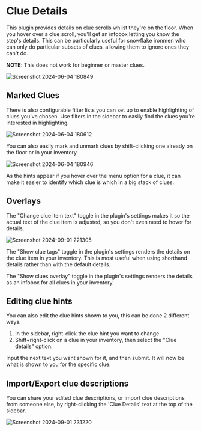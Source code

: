 # Clue Details

This plugin provides details on clue scrolls whilst they're on the floor. When you hover over a clue scroll, you'll get an infobox letting you know the step's details. This can be particularly useful for snowflake ironmen who can only do particular subsets of clues, allowing them to ignore ones they can't do.

**NOTE**: This does not work for beginner or master clues.

![Screenshot 2024-06-04 180849](https://github.com/Zoinkwiz/clue-regions/assets/29153234/4a470836-cff4-4ce7-93f1-060ba4a3a8d7)

## Marked Clues

There is also configurable filter lists you can set up to enable highlighting of clues you've chosen. Use filters in the sidebar to easily find the clues you're interested in highlighting.

![Screenshot 2024-06-04 180612](https://github.com/Zoinkwiz/clue-regions/assets/29153234/d08ee01a-d8c0-4baf-9054-6fc9173af6cd)

You can also easily mark and unmark clues by shift-clicking one already on the floor or in your inventory.

![Screenshot 2024-06-04 180946](https://github.com/Zoinkwiz/clue-regions/assets/29153234/4e1d5fc9-33ac-4558-94bf-ca3beae1d0a2)

As the hints appear if you hover over the menu option for a clue, it can make it easier to identify which clue is which in a big stack of clues.

## Overlays

The "Change clue item text" toggle in the plugin's settings makes it so the actual text of the clue item is adjusted, so you don't even need to hover for details.

![Screenshot 2024-09-01 221305](https://github.com/user-attachments/assets/72685ba5-f441-4cac-b18c-6cc0ddf42d98)

The "Show clue tags" toggle in the plugin's settings renders the details on the clue item in your inventory.
This is most useful when using shorthand details rather than with the default details.

<!---TODO: Add example screenshot-->
<!---TODO: Link to example shorthand details-->

The "Show clues overlay" toggle in the plugin's settings renders the details as an infobox for all clues in your inventory.

<!---TODO: Add example screenshot-->

## Editing clue hints

You can also edit the clue hints shown to you, this can be done 2 different ways.
1. In the sidebar, right-click the clue hint you want to change.
2. Shift+right-click on a clue in your inventory, then select the "Clue details" option.

Input the next text you want shown for it, and then submit. It will now be what is shown to you for the specific clue.

## Import/Export clue descriptions

You can share your edited clue descriptions, or import clue descriptions from someone else, by right-clicking the 'Clue Details' text at the top of the sidebar.

![Screenshot 2024-09-01 231220](https://github.com/user-attachments/assets/53e16004-d64e-4a1d-a0c8-66ae5e9510be)
